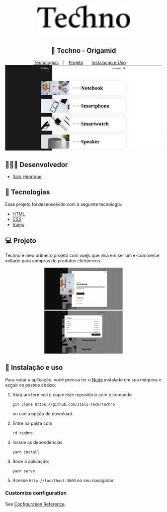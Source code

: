 <div>
    <h1 align="center">
        <img alt="DevRadar" title="#DevRadar" src="./public/github/techno.svg" width="300px" />
    </h1>
</div>

<div align="center">
    <h2>
      🚀 Techno - Origamid
    </h2>
</div>

<div align="center">
  <a href="#rocket-tecnologias">Tecnologias</a>&nbsp;&nbsp;&nbsp;|&nbsp;&nbsp;&nbsp;
  <a href="#-projeto">Projeto</a>&nbsp;&nbsp;&nbsp;&nbsp;&nbsp;&nbsp;
  <a href="#-#wrench-instalação-e-uso">Instalação e Uso</a>&nbsp;&nbsp;&nbsp;&nbsp;&nbsp;&nbsp;
</div>

<div align="center">
  <img alt="Frontend-Web" src="./public/github/techno-1.jpg">
</div>

## 👨🏼‍💻 Desenvolvedor 

- [Ítalo Henrique](https://www.linkedin.com/in/italo-tech/)

## :rocket: Tecnologias

Esse projeto foi desenvolvido com a seguinte tecnologia:

- [HTML](https://devdocs.io/html/)
- [CSS](https://devdocs.io/css/)
- [Vuejs](https://vuex.vuejs.org/)

## 💻 Projeto

Techno é meu primeiro projeto com vuejs que visa em ser um e-commerce voltado para compras de produtos eletrônicos.

<div align="center">
  <img alt="Frontend-Web" src="./public/github/techno-2.jpg" width="50%">
  <img alt="Frontend-Mobile" src="./public/github/techno-3.jpg" width="50%">
</div>

## :wrench: Instalação e uso

Para rodar a aplicação, você precisa ter o [Node](https://nodejs.org/en/) instalado em sua máquina e seguir os passos abaixo:

1) Abra um terminal e copie este repositório com o comando
    ```
    git clone https://github.com/Italo-Tech/Techno
    ```
    ou use a opção de download.
    
2) Entre na pasta com
    ```
    cd techno
    ```

3) Instale as dependências
   
    ```
    yarn install
    ```
    
4) Rode a aplicação:
    ```
    yarn serve
    ```
    
5) Acesse ```http://localhost:3000``` no seu navagador.    

### Customize configuration
See [Configuration Reference](https://cli.vuejs.org/config/).
